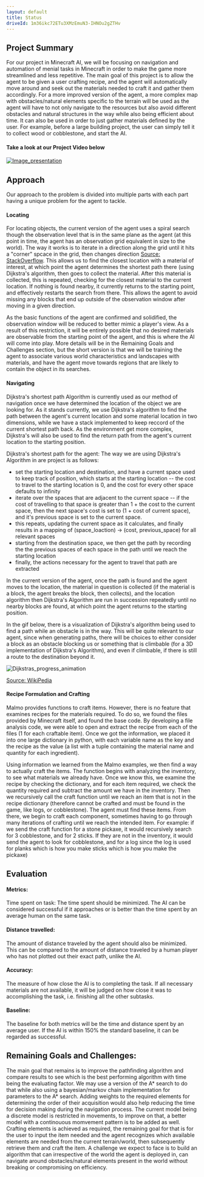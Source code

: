 ```yaml
---
layout: default
title: Status
driveId: 1m36ikc72ETu3XMzEmuN3-IHNOu2gZTHv
---
```


## Project Summary
For our project in Minecraft AI, we will be focusing on navigation and automation of menial tasks in Minecraft in order to make the game more streamlined and less repetitive. The main goal of this project is to allow the agent to be given a user crafting recipe, and the agent will automatically move around and seek out the materials needed to craft it and gather them accordingly. For a more improved version of the agent, a more complex map with obstacles/natural elements specific to the terrain will be used as the agent will have to not only navigate to the resources but also avoid different obstacles and natural structures in the way while also being efficient about time.  It can also be used in order to just gather materials defined by the user. For example, before a large building project, the user can simply tell it to collect wood or cobblestone, and start the AI.

#### Take a look at our Project Video below
[![Image_presentation](https://user-images.githubusercontent.com/43485198/107839513-4c0b5b00-6d61-11eb-8c12-af1234b17ddc.png)](https://youtu.be/5goJvONQvdg)


## Approach
Our approach to the problem is divided into multiple parts with each part having a unique problem for the agent to tackle.

#### Locating
For locating objects, the current version of the agent uses a spiral search though the observation level that is in the same plane as the agent (at this point in time, the agent has an observation grid equivalent in size to the world). The way it works is to iterate in a direction along the grid until it hits a "corner" spcace in the grid, then changes direction [Source: StackOverflow](https://stackoverflow.com/questions/398299/looping-in-a-spiral). This allows us to find the closest location with a material of interest, at which point the agent determines the shortest path there (using Dijkstra's algorithm, then goes to collect the material. After this material is collected, this is repeated, checking for the closest material to the current location. If nothing is found nearby, it currently returns to the starting point, and effectively restarts the search from there. This allows the agent to avoid missing any blocks that end up outside of the observation window after moving in a given direction.


As the basic functions of the agent are confirmed and solidified, the observation window will be reduced to better mimic a player's view. As a result of this restriction, it will be entirely possible that no desired materials are observable from the starting point of the agent, and this is where the AI will come into play. More details will be in the Remaining Goals and Challenges section, but the short version is that we will be training the agent to associate various world characteristics and landscapes with materials, and have the agent move towards regions that are likely to contain the object in its searches.


#### Navigating
Dijkstra's shortest path Algorithm is currently used as our method of navigation once we have determined the location of the object we are looking for. As it stands currently, we use Dijkstra's algorithm to find the path between the agent's current location and some material location in two dimensions, while we have a stack implemented to keep reccord of the current shortest path back. As the environment get more complex, Dijkstra's will also be used to find the return path from the agent's current location to the starting position.


Dijkstra's shortest path for the agent: 
The way we are using Dijkstra's Algorithm in are project is as follows:
- set the starting location and destination, and have a current space used to keep track of position, which starts at the starting location
-- the cost to travel to the starting location is 0, and the cost for every other space defaults to infinity
- iterate over the spaces that are adjacent to the current space
-- if the cost of travelling to that space is greater than 1 + the cost to the current space, then the next space's cost is set to (1 + cost of current space), and it's previous space is set to the current space.
- this repeats, updating the current space as it calculates, and finally results in a mapping of (space_loaction) -> (cost, previous_space) for all relevant spaces
- starting from the destination space, we then get the path by recording the the previous spaces of each space in the path until we reach the starting location
- finally, the actions necessary for the agent to travel that path are extracted


In the current version of the agent, once the path is found and the agent moves to the location, the material in question is collected (if the material is a block, the agent breaks the block, then collects), and the location algorithm then Dijkstra's Algorithm are run in succession repeatedly until no nearby blocks are found, at which point the agent returns to the starting position.


In the gif below, there is a visualization of Dijkstra's algorithm being used to find a path while an obstacle is in the way. This will be quite relevant to our agent, since when generating paths, there will be choices to either consider a block as an obstacle blocking us or something that is climbable (for a 3D implementation of Dijkstra's Algorithm), and even if climbable, if there is still a route to the destination beyond it.

![Dijkstras_progress_animation](https://user-images.githubusercontent.com/43485198/107836543-6853cb80-6d52-11eb-81de-d6ad897d4cd8.gif)

[Source: WikiPedia](https://en.wikipedia.org/wiki/File:Dijkstras_progress_animation.gif)


#### Recipe Formulation and Crafting
Malmo provides functions to craft items. However, there is no feature that examines recipes for the materials required. To do so, we found the files provided by Minecraft itself, and found the base code. By developing a file analysis code, we were able to open and extract the recipe from each of the files (1 for each craftable item). Once we got the information, we placed it into one large dictionary in python, with each variable name as the key and the recipe as the value (a list with a tuple containing the material name and quantity for each ingredient). 

Using information we learned from the Malmo examples, we then find a way to actually craft the items. The function begins with analyzing the inventory, to see what materials we already have. Once we know this, we examine the recipe by checking the dictionary, and for each item required, we check the quantity required and subtract the amount we have in the inventory. Then we recursively call the craft function until we reach an item that is not in the recipe dictionary (therefore cannot be crafted and must be found in the game, like logs, or cobblestone). The agent must find these items. From there, we begin to craft each component, sometimes having to go through many iterations of crafting until we reach the intended item. For example: if we send the craft function for a stone pickaxe, it would recursively search for 3 cobblestone, and for 2 sticks. If they are not in the inventory, it would send the agent to look for cobblestone, and for a log since the log is used for planks which is how you make sticks which is how you make the pickaxe)

## Evaluation
#### Metrics:
Time spent on task: The time spent should be minimized. The AI can be considered successful if it approaches or is better than the time spent by an average human on the same task.  

#### Distance travelled: 
The amount of distance traveled by the agent should also be minimized. This can be compared to the amount of distance traveled by a human player who has not plotted out their exact path, unlike the AI.

#### Accuracy: 
The measure of how close the AI is to completing the task. If all necessary materials are not available, it will be judged on how close it was to accomplishing the task, i.e. finishing all the other subtasks.  

#### Baseline:
The baseline for both metrics will be the time and distance spent by an average user. If the AI is within 150% the standard baseline, it can be regarded as successful. 


## Remaining Goals and Challenges:
The main goal that remains is to improve the pathfinding algorithm and compare results to see which is the best performing algorithm with time being the evaluating factor. We may use a version of the A* search to do that while also using a bayesian/markov chain implementation for parameters to the A* search. Adding weights to the required elements for determining the order of their acquisition would also help reducing the time for decision making during the navigation process. 
The current model being a discrete model is restricted in movements, to improve on that, a better model with a continouous momvement pattern is to be added as well. Crafting elements is achieved as required, the remaining goal for that is for the user to input the item needed and the agent recognizes which available elements are needed from the current terrain/world, then subsequently retrieve them and craft the item.
A challenge we expect to face is to build an algorithm that can irrespective of the world the agent is deployed in, can navigate around obstacles/natural elements present in the world without breaking or compromising on efficiency.
